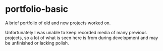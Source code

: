 # portfolio-basic
A brief portfolio of old and new projects worked on.

Unfortunately I was unable to keep recorded media of many previous projects, so a lot
of what is seen here is from during development and may be unfinished or lacking polish.







